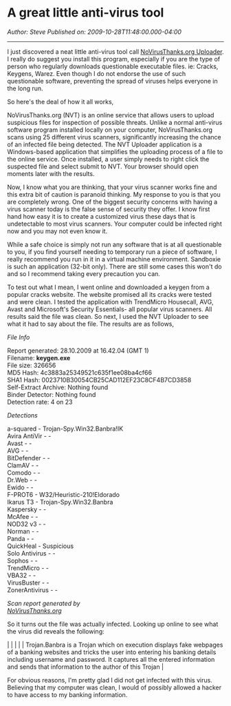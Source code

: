 # A great little anti-virus tool

*Author: Steve*
*Published on: 2009-10-28T11:48:00.000-04:00*

---

I just discovered a neat little anti-virus tool call [NoVirusThanks.org Uploader](http://www.novirusthanks.org/progs/2/). I really do suggest you install this program, especially if you are the type of person who regularly downloads questionable executable files. ie: Cracks, Keygens, Warez. Even though I do not endorse the use of such questionable software, preventing the spread of viruses helps everyone in the long run.   
  
So here's the deal of how it all works,  
  
NoVirusThanks.org (NVT) is an online service that allows users to upload suspicious files for inspection of possible threats. Unlike a normal anti-virus software program installed locally on your computer, NoVirusThanks.org scans using 25 different virus scanners, significantly increasing the chance of an infected file being detected. The NVT Uploader application is a Windows-based application that simplifies the uploading process of a file to the online service. Once installed, a user simply needs to right click the suspected file and select submit to NVT. Your browser should open moments later with the results.  
  
Now, I know what you are thinking, that your virus scanner works fine and this extra bit of caution is paranoid thinking. My response to you is that you are completely wrong. One of the biggest security concerns with having a virus scanner today is the false sense of security they offer. I know first hand how easy it is to create a customized virus these days that is undetectable to most virus scanners. Your computer could be infected right now and you may not even know it.   
  
While a safe choice is simply not run any software that is at all questionable to you, if you find yourself needing to temporary run a piece of software, I really recommend you run in it in a virtual machine environment. Sandboxie is such an application (32-bit only). There are still some cases this won't do and so I recommend taking every precaution you can.  
  
To test out what I mean, I went online and downloaded a keygen from a popular cracks website. The website promised all its cracks were tested and were clean. I tested the application with TrendMicro Housecall, AVG, Avast and Microsoft's Security Essentials- all popular virus scanners. All results said the file was clean. So next, I used the NVT Uploader to see what it had to say about the file. The results are as follows,  
  
*File Info*  
  
Report generated: 28.10.2009 at 16.42.04 (GMT 1)  
Filename: **keygen.exe**  
File size: 326656  
MD5 Hash: 4c3883a25349521c635f1ee08ba4cf66  
SHA1 Hash: 0023710B30054CB25CAD112EF23C8CF4B7CD3858  
Self-Extract Archive: Nothing found  
Binder Detector: Nothing found  
Detection rate: 4 on 23  
  
*Detections*  
  
a-squared - Trojan-Spy.Win32.Banbra!IK  
Avira AntiVir - -  
Avast - -  
AVG - -  
BitDefender - -  
ClamAV - -  
Comodo - -  
Dr.Web - -  
Ewido - -  
F-PROT6 - W32/Heuristic-210!Eldorado  
Ikarus T3 - Trojan-Spy.Win32.Banbra  
Kaspersky - -  
McAfee - -  
NOD32 v3 - -  
Norman - -  
Panda - -  
QuickHeal - Suspicious  
Solo Antivirus - -  
Sophos - -  
TrendMicro - -  
VBA32 - -  
VirusBuster - -  
ZonerAntivirus - -  
  
*Scan report generated by  
[NoVirusThanks.org](http://novirusthanks.org/)*  
  
So it turns out the file was actually infected. Looking up online to see what the virus did reveals the following:  
  


|
|  |
|  | Trojan.Banbra is a Trojan which on execution displays fake webpages of a banking websites and tricks the user into entering his banking details including username and password. It captures all the entered information and sends that information to the author of this Trojan |

  
For obvious reasons, I'm pretty glad I did not get infected with this virus. Believing that my computer was clean, I would of possibly allowed a hacker to have access to my banking information.